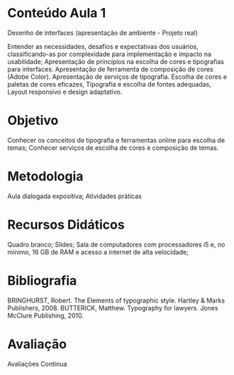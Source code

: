 # Conteúdo Aula 1

Desenho de interfaces (apresentação de ambiente - Projeto real)

Entender as necessidades, desafios e expectativas dos usuários, classificando-as por complexidade para implementação e impacto na usabilidade; Apresentação de princípios na escolha de cores e tipografias para interfaces. Apresentação de ferramenta de composição de cores (Adobe Color). Apresentação de serviços de tipografia.
Escolha de cores e paletas de cores eficazes, Tipografia e escolha de fontes adequadas, Layout responsivo e design adaptativo.

# Objetivo

Conhecer os conceitos de tipografia e ferramentas online para escolha de temas;
Conhecer serviços de escolha de cores e composição de temas.

# Metodologia

Aula dialogada expositiva; Atividades práticas

# Recursos Didáticos

Quadro branco; Slides; Sala de computadores com processadores i5 e, no mínimo, 16 GB de RAM e acesso a internet de alta velocidade;

# Bibliografia

BRINGHURST, Robert. The Elements of typographic style. Hartley & Marks Publishers, 2008.
BUTTERICK, Matthew. Typography for lawyers. Jones McClure Publishing, 2010.

# Avaliação

Avaliações Contínua
